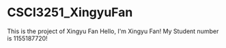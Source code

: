# CSCI3251_XingyuFan
This is the project of Xingyu Fan
Hello, I'm Xingyu Fan!
My Student number is 1155187720!
